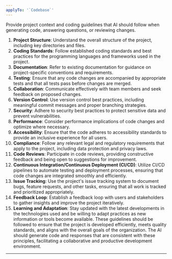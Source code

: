 ```yaml
---
applyTo: '`Codebase`'
---
```


Provide project context and coding guidelines that AI should follow when generating code, answering
questions, or reviewing changes.

1. **Project Structure**: Understand the overall structure of the project, including key directories
   and files.
2. **Coding Standards**: Follow established coding standards and best practices for the programming
   languages and frameworks used in the project.
3. **Documentation**: Refer to existing documentation for guidance on project-specific conventions
   and requirements.
4. **Testing**: Ensure that any code changes are accompanied by appropriate tests and that all tests
   pass before changes are merged.
5. **Collaboration**: Communicate effectively with team members and seek feedback on proposed
   changes.
6. **Version Control**: Use version control best practices, including meaningful commit messages and
   proper branching strategies.
7. **Security**: Adhere to security best practices to protect sensitive data and prevent
   vulnerabilities.
8. **Performance**: Consider performance implications of code changes and optimize where necessary.
9. **Accessibility**: Ensure that the code adheres to accessibility standards to provide an
   inclusive experience for all users.
10. **Compliance**: Follow any relevant legal and regulatory requirements that apply to the project,
    including data protection and privacy laws.
11. **Code Reviews**: Participate in code reviews, providing constructive feedback and being open to
    suggestions for improvement.
12. **Continuous Integration/Continuous Deployment (CI/CD)**: Utilize CI/CD pipelines to automate
    testing and deployment processes, ensuring that code changes are integrated smoothly and
    efficiently.
13. **Issue Tracking**: Use the project's issue tracking system to document bugs, feature requests,
    and other tasks, ensuring that all work is tracked and prioritized appropriately.
14. **Feedback Loop**: Establish a feedback loop with users and stakeholders to gather insights and
    improve the project iteratively.
15. **Learning and Adaptation**: Stay updated with the latest developments in the technologies used
    and be willing to adapt practices as new information or tools become available. These guidelines
    should be followed to ensure that the project is developed efficiently, meets quality standards,
    and aligns with the overall goals of the organization. The AI should generate code and responses
    that are consistent with these principles, facilitating a collaborative and productive
    development environment.

---

